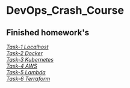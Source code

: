 # DevOps_Crash_Course

## Finished homework's

*[Task-1 Localhost](./Task_1/Task1.md)*<br>
*[Task-2 Docker](./Task_2/Task2.md)*<br>
*[Task-3 Kubernetes](./Task_3/Task3.md)*<br>
*[Task-4 AWS](./Task_4/Task4.md)*<br>
*[Task-5 Lambda](./Task_5/Task5.md)*<br>
*[Task-6 Terraform](./Task_6/Task6.md)*<br>
